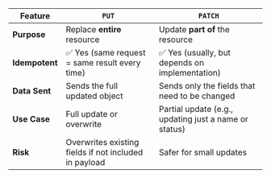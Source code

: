| Feature        | `PUT`                                                 | `PATCH`                                               |
| -------------- | ----------------------------------------------------- | ----------------------------------------------------- |
| **Purpose**    | Replace **entire** resource                           | Update **part of** the resource                       |
| **Idempotent** | ✅ Yes (same request = same result every time)         | ✅ Yes (usually, but depends on implementation)        |
| **Data Sent**  | Sends the full updated object                         | Sends only the fields that need to be changed         |
| **Use Case**   | Full update or overwrite                              | Partial update (e.g., updating just a name or status) |
| **Risk**       | Overwrites existing fields if not included in payload | Safer for small updates                               |
